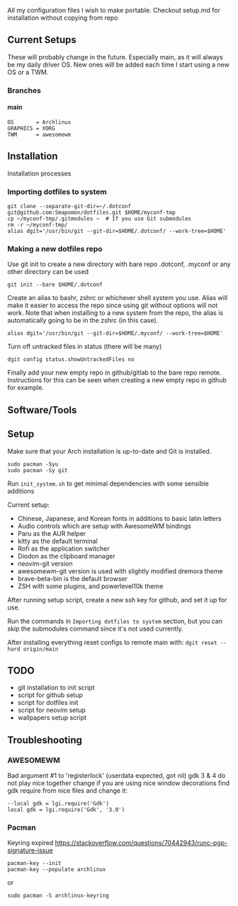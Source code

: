 All my configuration files I wish to make portable.
Checkout setup.md for installation without copying from repo

## Current Setups
These will probably change in the future.
Especially main, as it will always be my daily driver OS.
New ones will be added each time I start using a new OS or a TWM.


### Branches
#### main
```
OS       = Archlinux
GRAPHICS = XORG
TWM      = awesomewm
```


## Installation
Installation processes
### Importing dotfiles to system
```console
git clone --separate-git-dir=~/.dotconf git@github.com:Smapomon/dotfiles.git $HOME/myconf-tmp
cp ~/myconf-tmp/.gitmodules ~  # If you use Git submodules
rm -r ~/myconf-tmp/
alias dgit='/usr/bin/git --git-dir=$HOME/.dotconf/ --work-tree=$HOME'
```

### Making a new dotfiles repo
Use git init to create a new directory with bare repo
.dotconf, .myconf or any other directory can be used
```console
git init --bare $HOME/.dotconf
```

Create an alias to bashr, zshrc or whichever shell system you use.
Alias will make it easier to access the repo since using git without options will not work.
Note that when installing to a new system from the repo, the alias is automatically going to be in the zshrc (in this case).
```
alias dgit='/usr/bin/git --git-dir=$HOME/.myconf/ --work-tree=$HOME'
```

Turn off untracked files in status (there will be many)
```console
dgit config status.showUntrackedFiles no
```

Finally add your new empty repo in github/gitlab to the bare repo remote.
Instructions for this can be seen when creating a new empty repo in github for example.


## Software/Tools

## Setup
Make sure that your Arch installation is up-to-date and Git is installed.
```console
sudo pacman -Syu
sudo pacman -Sy git
```


Run `init_system.sh` to get minimal dependencies with some sensible additions


Current setup:
- Chinese, Japanese, and Korean fonts in additions to basic latin letters
- Audio controls which are setup with AwesomeWM bindings
- Paru as the AUR helper
- kitty as the default terminal
- Rofi as the application switcher
- Diodon as the clipboard manager
- neovim-git version
- awesomewm-git version is used with slightly modified dremora theme
- brave-beta-bin is the default browser
- ZSH with some plugins, and powerlevel10k theme

After running setup script, create a new ssh key for github, and set it up for use.


Run the commands in `Importing dotfiles to system` section, but you can skip the submodules command since it's not used currently.


After installing everything reset configs to remote main with:
`dgit reset --hard origin/main`


## TODO
- git installation to init script
- script for github setup
- script for dotfiles init
- script for neovim setup
- wallpapers setup script

## Troubleshooting

### AWESOMEWM
Bad argument #1 to 'registerlock' (userdata expected, got nil)
gdk 3 & 4 do not play nice together change if you are using nice window decorations find gdk require from nice files and change it:

```console
--local gdk = lgi.require('Gdk')
local gdk = lgi.require('Gdk', '3.0')
```

### Pacman
Keyring expired
https://stackoverflow.com/questions/70442943/runc-pgp-signature-issue
```console
pacman-key --init
pacman-key --populate archlinux
```

or

```console
sudo pacman -S archlinux-keyring
```

